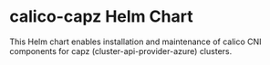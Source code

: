 # calico-capz Helm Chart

This Helm chart enables installation and maintenance of calico CNI components for capz (cluster-api-provider-azure) clusters.
